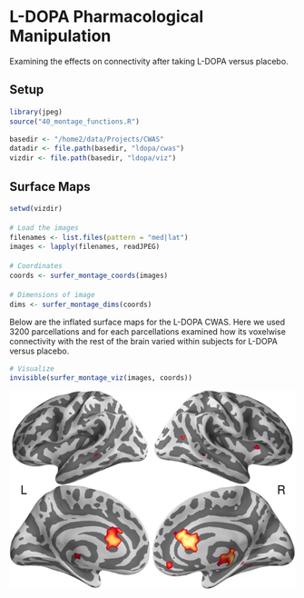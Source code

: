 # L-DOPA Pharmacological Manipulation

Examining the effects on connectivity after taking L-DOPA versus placebo.

## Setup


```r
library(jpeg)
source("40_montage_functions.R")
```



```r
basedir <- "/home2/data/Projects/CWAS"
datadir <- file.path(basedir, "ldopa/cwas")
vizdir <- file.path(basedir, "ldopa/viz")
```


## Surface Maps


```r
setwd(vizdir)

# Load the images
filenames <- list.files(pattern = "med|lat")
images <- lapply(filenames, readJPEG)

# Coordinates
coords <- surfer_montage_coords(images)

# Dimensions of image
dims <- surfer_montage_dims(coords)
```


Below are the inflated surface maps for the L-DOPA CWAS. Here we used 3200 parcellations and for each parcellations examined how its voxelwise connectivity with the rest of the brain varied within subjects for L-DOPA versus placebo.


```r
# Visualize
invisible(surfer_montage_viz(images, coords))
```

![plot of chunk viz-surface](figure/viz-surface.png) 

